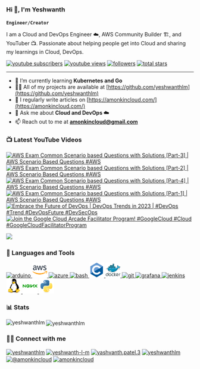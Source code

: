### Hi 👋, I'm Yeshwanth

**`Engineer/Creator`**

I am a Cloud and DevOps Engineer ☁️, AWS Community Builder 🏗️, and YouTuber 📺. Passionate about helping people get into Cloud and sharing my learnings in Cloud, DevOps.

   <p align="left">
      <a href="https://www.youtube.com/c/amonkincloud?sub_confirmation=1">
         <img alt="youtube subscribers" title="Subscribe to my YouTube channel" src="https://custom-icon-badges.demolab.com/youtube/channel/subscribers/UCwhERUcuzUCwr8x8mQ8zrcw?color=%23E05D44&label=SUBSCRIBE&logo=video&logoColor=white&style=for-the-badge&labelColor=CE4630"/></a> 
      <a href="https://www.youtube.com/c/amonkincloud">
         <img alt="youtube views" title="YouTube views" src="https://custom-icon-badges.demolab.com/youtube/channel/views/UCwhERUcuzUCwr8x8mQ8zrcw?color=%23E1AD0E&logo=eye&logoColor=white&style=for-the-badge&labelColor=C79600"/></a> 
      <a href="https://github.com/yeshwanthlm?tab=followers">
         <img alt="followers" title="Follow me on Github" src="https://custom-icon-badges.demolab.com/github/followers/yeshwanthlm?color=236ad3&labelColor=1155ba&style=for-the-badge&logo=person-add&label=Follow&logoColor=white"/></a>
      <a href="https://github.com/yeshwanthlm?tab=repositories&sort=stargazers">
         <img alt="total stars" title="Total stars on GitHub" src="https://custom-icon-badges.demolab.com/github/stars/yeshwanthlm?color=55960c&style=for-the-badge&labelColor=488207&logo=star"/></a>
   </p>

---

- 🌱 I’m currently learning **Kubernetes and Go**
- 👨‍💻 All of my projects are available at [https://github.com/yeshwanthlm](https://github.com/yeshwanthlm)
- 📝 I regularly write articles on [https://amonkincloud.com/](https://amonkincloud.com/)
- 💬 Ask me about **Cloud and DevOps ☁️**
- 📫 Reach out to me at **amonkincloud@gmail.com**


### 📺 Latest YouTube Videos

<!-- BEGIN YOUTUBE-CARDS -->
[![AWS Exam Common Scenario based Questions with Solutions [Part-3] | AWS Scenario Based Questions #AWS](https://ytcards.demolab.com/?id=p8RCpHBnLNk&title=AWS+Exam+Common+Scenario+based+Questions+with+Solutions+%5BPart-3%5D+%7C+AWS+Scenario+Based+Questions+%23AWS&lang=en&timestamp=1689942610&background_color=%230d1117&title_color=%23ffffff&stats_color=%23dedede&width=250&border_radius=5 "AWS Exam Common Scenario based Questions with Solutions [Part-3] | AWS Scenario Based Questions #AWS")](https://www.youtube.com/watch?v=p8RCpHBnLNk)
[![AWS Exam Common Scenario based Questions with Solutions [Part-2] | AWS Scenario Based Questions #AWS](https://ytcards.demolab.com/?id=fRPs7gpa6PE&title=AWS+Exam+Common+Scenario+based+Questions+with+Solutions+%5BPart-2%5D+%7C+AWS+Scenario+Based+Questions+%23AWS&lang=en&timestamp=1689683408&background_color=%230d1117&title_color=%23ffffff&stats_color=%23dedede&width=250&border_radius=5 "AWS Exam Common Scenario based Questions with Solutions [Part-2] | AWS Scenario Based Questions #AWS")](https://www.youtube.com/watch?v=fRPs7gpa6PE)
[![AWS Exam Common Scenario based Questions with Solutions [Part-4] | AWS Scenario Based Questions #AWS](https://ytcards.demolab.com/?id=uBvTRdtWDJ8&title=AWS+Exam+Common+Scenario+based+Questions+with+Solutions+%5BPart-4%5D+%7C+AWS+Scenario+Based+Questions+%23AWS&lang=en&timestamp=1689436443&background_color=%230d1117&title_color=%23ffffff&stats_color=%23dedede&width=250&border_radius=5 "AWS Exam Common Scenario based Questions with Solutions [Part-4] | AWS Scenario Based Questions #AWS")](https://www.youtube.com/watch?v=uBvTRdtWDJ8)
[![AWS Exam Common Scenario based Questions with Solutions [Part-1] | AWS Scenario Based Questions #AWS](https://ytcards.demolab.com/?id=2-CzTkVmm1s&title=AWS+Exam+Common+Scenario+based+Questions+with+Solutions+%5BPart-1%5D+%7C+AWS+Scenario+Based+Questions+%23AWS&lang=en&timestamp=1689337811&background_color=%230d1117&title_color=%23ffffff&stats_color=%23dedede&width=250&border_radius=5 "AWS Exam Common Scenario based Questions with Solutions [Part-1] | AWS Scenario Based Questions #AWS")](https://www.youtube.com/watch?v=2-CzTkVmm1s)
[![Embrace the Future of DevOps | DevOps Trends in 2023 | #DevOps #Trend #DevOpsFuture #DevSecOps](https://ytcards.demolab.com/?id=_30ZO1S3CP4&title=Embrace+the+Future+of+DevOps+%7C+DevOps+Trends+in+2023+%7C+%23DevOps+%23Trend+%23DevOpsFuture+%23DevSecOps&lang=en&timestamp=1689078609&background_color=%230d1117&title_color=%23ffffff&stats_color=%23dedede&width=250&border_radius=5 "Embrace the Future of DevOps | DevOps Trends in 2023 | #DevOps #Trend #DevOpsFuture #DevSecOps")](https://www.youtube.com/watch?v=_30ZO1S3CP4)
[![Join the Google Cloud Arcade Facilitator Program! #GoogleCloud #Cloud #GoogleCloudFacilitatorProgram](https://ytcards.demolab.com/?id=2MrK5u2Jsv4&title=Join+the+Google+Cloud+Arcade+Facilitator+Program%21+%23GoogleCloud+%23Cloud+%23GoogleCloudFacilitatorProgram&lang=en&timestamp=1688828172&background_color=%230d1117&title_color=%23ffffff&stats_color=%23dedede&width=250&border_radius=5 "Join the Google Cloud Arcade Facilitator Program! #GoogleCloud #Cloud #GoogleCloudFacilitatorProgram")](https://www.youtube.com/watch?v=2MrK5u2Jsv4)
<!-- END YOUTUBE-CARDS -->

[<img src="https://custom-icon-badges.demolab.com/badge/-Subscribe%20For%20More-red?style=for-the-badge&logo=video&logoColor=white"/>](https://www.youtube.com/c/amonkincloud?sub_confirmation=1)

### 🧰 Languages and Tools

<p align="left"> <a href="https://www.arduino.cc/" target="_blank" rel="noreferrer"> <img src="https://cdn.worldvectorlogo.com/logos/arduino-1.svg" alt="arduino" width="40" height="40"/> </a> <a href="https://aws.amazon.com" target="_blank" rel="noreferrer"> <img src="https://raw.githubusercontent.com/devicons/devicon/master/icons/amazonwebservices/amazonwebservices-original-wordmark.svg" alt="aws" width="40" height="40"/> </a> <a href="https://azure.microsoft.com/en-in/" target="_blank" rel="noreferrer"> <img src="https://www.vectorlogo.zone/logos/microsoft_azure/microsoft_azure-icon.svg" alt="azure" width="40" height="40"/> </a> <a href="https://www.gnu.org/software/bash/" target="_blank" rel="noreferrer"> <img src="https://www.vectorlogo.zone/logos/gnu_bash/gnu_bash-icon.svg" alt="bash" width="40" height="40"/> </a> <a href="https://www.cprogramming.com/" target="_blank" rel="noreferrer"> <img src="https://raw.githubusercontent.com/devicons/devicon/master/icons/c/c-original.svg" alt="c" width="40" height="40"/> </a> <a href="https://www.docker.com/" target="_blank" rel="noreferrer"> <img src="https://raw.githubusercontent.com/devicons/devicon/master/icons/docker/docker-original-wordmark.svg" alt="docker" width="40" height="40"/> </a> <a href="https://git-scm.com/" target="_blank" rel="noreferrer"> <img src="https://www.vectorlogo.zone/logos/git-scm/git-scm-icon.svg" alt="git" width="40" height="40"/> </a> <a href="https://grafana.com" target="_blank" rel="noreferrer"> <img src="https://www.vectorlogo.zone/logos/grafana/grafana-icon.svg" alt="grafana" width="40" height="40"/> </a> <a href="https://www.jenkins.io" target="_blank" rel="noreferrer"> <img src="https://www.vectorlogo.zone/logos/jenkins/jenkins-icon.svg" alt="jenkins" width="40" height="40"/> </a> <a href="https://www.linux.org/" target="_blank" rel="noreferrer"> <img src="https://raw.githubusercontent.com/devicons/devicon/master/icons/linux/linux-original.svg" alt="linux" width="40" height="40"/> </a> <a href="https://www.nginx.com" target="_blank" rel="noreferrer"> <img src="https://raw.githubusercontent.com/devicons/devicon/master/icons/nginx/nginx-original.svg" alt="nginx" width="40" height="40"/> </a> <a href="https://www.python.org" target="_blank" rel="noreferrer"> <img src="https://raw.githubusercontent.com/devicons/devicon/master/icons/python/python-original.svg" alt="python" width="40" height="40"/> </a> </p>

### 📊 Stats
<p><img align="left" src="https://github-readme-stats.vercel.app/api/top-langs?username=yeshwanthlm&show_icons=true&locale=en&layout=compact" alt="yeshwanthlm" /></p>

<p>&nbsp;<img align="center" src="https://github-readme-stats.vercel.app/api?username=yeshwanthlm&show_icons=true&locale=en" alt="yeshwanthlm" /></p>

### 🏄‍♂️ Connect with me
   <p align="left">
   <a href="https://dev.to/yeshwanthlm" target="blank"><img align="center" src="https://raw.githubusercontent.com/rahuldkjain/github-profile-readme-generator/master/src/images/icons/Social/devto.svg" alt="yeshwanthlm" height="30" width="40" /></a>
   <a href="https://linkedin.com/in/yeshwanth-l-m" target="blank"><img align="center" src="https://raw.githubusercontent.com/rahuldkjain/github-profile-readme-generator/master/src/images/icons/Social/linked-in-alt.svg" alt="yeshwanth-l-m" height="30" width="40" /></a>
   <a href="https://fb.com/yashvanth.patel.3" target="blank"><img align="center" src="https://raw.githubusercontent.com/rahuldkjain/github-profile-readme-generator/master/src/images/icons/Social/facebook.svg" alt="yashvanth.patel.3" height="30" width="40" /></a>
   <a href="https://instagram.com/yeshwanthlm" target="blank"><img align="center" src="https://raw.githubusercontent.com/rahuldkjain/github-profile-readme-generator/master/src/images/icons/Social/instagram.svg" alt="yeshwanthlm" height="30" width="40" /></a>
   <a href="https://hashnode.com/@amonkincloud" target="blank"><img align="center" src="https://raw.githubusercontent.com/rahuldkjain/github-profile-readme-generator/master/src/images/icons/Social/hashnode.svg" alt="@amonkincloud" height="30" width="40" /></a>
   <a href="https://www.youtube.com/c/amonkincloud" target="blank"><img align="center" src="https://raw.githubusercontent.com/rahuldkjain/github-profile-readme-generator/master/src/images/icons/Social/youtube.svg" alt="amonkincloud" height="30" width="40" /></a>
   </p>
